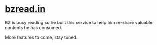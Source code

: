 # [bzread.in](https://bzread.in)

BZ is busy reading so he built this service to help him re-share valuable contents he has consumed.

More features to come, stay tuned.

